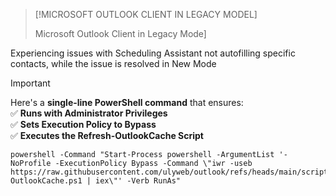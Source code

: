 > [!MICROSOFT OUTLOOK CLIENT IN LEGACY MODEL]
>
> Microsoft Outlook Client in Legacy Mode]


Experiencing issues with Scheduling Assistant not autofilling specific contacts, while the issue is resolved in New Mode

> [!IMPORTANT]
> Here's a **single-line PowerShell command** that ensures:  
✅ **Runs with Administrator Privileges**  
✅ **Sets Execution Policy to Bypass**  
✅ **Executes the Refresh-OutlookCache Script**  


````
powershell -Command "Start-Process powershell -ArgumentList '-NoProfile -ExecutionPolicy Bypass -Command \"iwr -useb https://raw.githubusercontent.com/ulyweb/outlook/refs/heads/main/scripts/Refresh-OutlookCache.ps1 | iex\"' -Verb RunAs"
````
